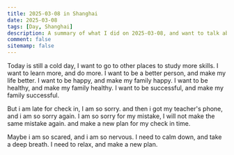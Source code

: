 ```yaml
---
title: 2025-03-08 in Shanghai
date: 2025-03-08
tags: [Day, Shanghai]
description: A summary of what I did on 2025-03-08, and want to talk about in shanghai.
comment: false
sitemamp: false
---
```


Today is still a cold day, I want to go to other places to study more skills. I want to learn more, and do more. I want to be a better person, and make my life better. I want to be happy, and make my family happy. I want to be healthy, and make my family healthy. I want to be successful, and make my family successful.

But i am late for check in, I am so sorry. and then i got my teacher's phone, and i am so sorry again. I am so sorry for my mistake, I will not make the same mistake again. and make a new plan for my check in time.

Maybe i am so scared, and i am so nervous. I need to calm down, and take a deep breath. I need to relax, and make a new plan. 

